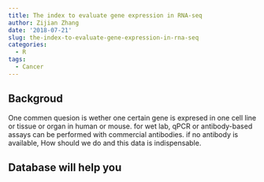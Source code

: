 ```yaml
---
title: The index to evaluate gene expression in RNA-seq
author: Zijian Zhang
date: '2018-07-21'
slug: the-index-to-evaluate-gene-expression-in-rna-seq
categories:
  - R
tags:
  - Cancer
---
```

## Backgroud

One commen quesion is wether one certain gene is expresed in one cell line or tissue or organ in human or mouse. for wet lab, qPCR or antibody-based assays can be performed with commercial antibodies. if no antibody is available, How should we do and this data is indispensable.

## Database will help you

